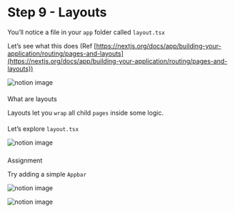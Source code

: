 # Step 9 - Layouts

You’ll notice a file in your `app` folder called `layout.tsx`

Let’s see what this does (Ref [https://nextjs.org/docs/app/building-your-application/routing/pages-and-layouts](https://nextjs.org/docs/app/building-your-application/routing/pages-and-layouts))

![notion image](https://www.notion.so/image/https%3A%2F%2Fprod-files-secure.s3.us-west-2.amazonaws.com%2F085e8ad8-528e-47d7-8922-a23dc4016453%2Fcd19f926-6298-46f3-9dcb-8c56907b1b37%2FScreenshot_2024-03-02_at_2.23.58_PM.png?table=block&id=047751b2-37ae-41eb-a9bb-de63dd240cec&cache=v2)

#### 

[](#e944c8b611434dc9910a4282e9022abc "What are layouts")What are layouts

Layouts let you `wrap` all child `pages` inside some logic.

#### 

[](#aeb9b4794a0e40c2bd6f2dd8f67865a8 "Let’s explore layout.tsx ")Let’s explore `layout.tsx`

![notion image](https://www.notion.so/image/https%3A%2F%2Fprod-files-secure.s3.us-west-2.amazonaws.com%2F085e8ad8-528e-47d7-8922-a23dc4016453%2F33811702-7311-4d7f-9f6d-ef39ff6da125%2FScreenshot_2024-03-02_at_3.12.40_PM.png?table=block&id=03bcbf0a-cb01-4b6d-8178-33edacc12efc&cache=v2)

### 

[](#d29d59a61f7243e0bd1102543ef1bbe0 "Assignment")Assignment

Try adding a simple `Appbar`

![notion image](https://www.notion.so/image/https%3A%2F%2Fprod-files-secure.s3.us-west-2.amazonaws.com%2F085e8ad8-528e-47d7-8922-a23dc4016453%2F88da4f72-9c11-4eec-a624-f9f7139cea31%2FScreenshot_2024-03-02_at_3.20.21_PM.png?table=block&id=379374e2-b0fb-4c49-86a3-6754ebc67948&cache=v2)

![notion image](https://www.notion.so/image/https%3A%2F%2Fprod-files-secure.s3.us-west-2.amazonaws.com%2F085e8ad8-528e-47d7-8922-a23dc4016453%2F5986a725-43fe-4b04-b993-a4fb7ccdc0e6%2FScreenshot_2024-03-02_at_3.21.08_PM.png?table=block&id=a118e5ae-addd-4dda-93cf-4daf1bab6a38&cache=v2)